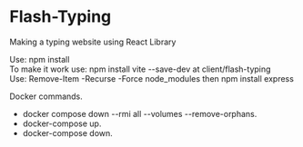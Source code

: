 # Flash-Typing
Making a typing website using React Library

Use: npm install  
To make it work use: npm install vite --save-dev at client/flash-typing  
Use: Remove-Item -Recurse -Force node_modules then npm install express


Docker commands. 
- docker compose down --rmi all --volumes --remove-orphans. 
- docker-compose up. 
- docker-compose down. 
